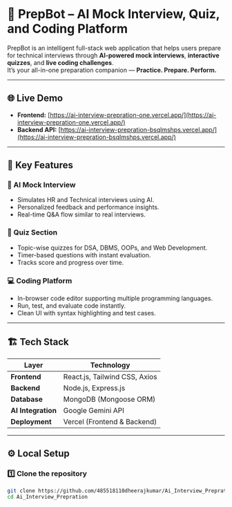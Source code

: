 # 🤖 PrepBot – AI Mock Interview, Quiz, and Coding Platform

PrepBot is an intelligent full-stack web application that helps users prepare for technical interviews through **AI-powered mock interviews**, **interactive quizzes**, and **live coding challenges**.  
It’s your all-in-one preparation companion — **Practice. Prepare. Perform.**

---

## 🌐 Live Demo

- **Frontend:** [https://ai-interview-prepration-one.vercel.app/](https://ai-interview-prepration-one.vercel.app/)  
- **Backend API:** [https://ai-interview-prepration-bsqlmshps.vercel.app/](https://ai-interview-prepration-bsqlmshps.vercel.app/)

---

## 🚀 Key Features

### 🧠 AI Mock Interview
- Simulates HR and Technical interviews using AI.
- Personalized feedback and performance insights.
- Real-time Q&A flow similar to real interviews.

### 🧩 Quiz Section
- Topic-wise quizzes for DSA, DBMS, OOPs, and Web Development.
- Timer-based questions with instant evaluation.
- Tracks score and progress over time.

### 💻 Coding Platform
- In-browser code editor supporting multiple programming languages.
- Run, test, and evaluate code instantly.
- Clean UI with syntax highlighting and test cases.

---

## 🏗️ Tech Stack

| Layer | Technology |
|-------|-------------|
| **Frontend** | React.js, Tailwind CSS, Axios |
| **Backend** | Node.js, Express.js |
| **Database** | MongoDB (Mongoose ORM) |
| **AI Integration** | Google Gemini API |
| **Deployment** | Vercel (Frontend & Backend) |

---

## ⚙️ Local Setup

### 1️⃣ Clone the repository
```bash
git clone https://github.com/485518110dheerajkumar/Ai_Interview_Prepration.git
cd Ai_Interview_Prepration
